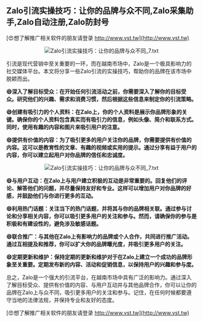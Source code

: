 ## **Zalo引流实操技巧：让你的品牌与众不同,Zalo采集助手,Zalo自动注册,Zalo防封号**

[😍想了解推广相关软件的朋友请登录 http://www.vst.tw](http://www.vst.tw)

 <center><img src="https://vst.tw/MP4/tuiguang/png/8.png" alt="Zalo引流实操技巧：让你的品牌与众不同_7.txt"></center>

引流是现代营销中至关重要的一环，而在越南市场中，Zalo是一个极具影响力的社交媒体平台。本文将分享一些Zalo引流的实操技巧，帮助你的品牌在该市场中脱颖而出。

**😄深入了解目标受众：在开始任何引流活动之前，你需要深入了解你的目标受众。研究他们的兴趣、需求和消费习惯，然后根据这些信息来制定你的引流策略。**

**😄创建有吸引力的个人资料：在Zalo上，你的个人资料是展示你品牌形象的关键。确保你的个人资料包含真实而有吸引力的信息，例如头像、简介和联系方式。同时，使用有趣的内容和图片来吸引用户的注意。**

**😄提供有价值的内容：为了吸引更多的用户关注你的品牌，你需要提供有价值的内容。这可以是教育性的文章、有趣的视频或实用的提示。通过分享有益于用户的内容，你可以建立起用户对你品牌的信任和忠诚度。**

 <center><img src="https://vst.tw/MP4/tuiguang/png/5.png" alt="Zalo引流实操技巧：让你的品牌与众不同_7.txt"></center>

**😄与用户互动：在Zalo上与用户建立积极的互动是非常重要的。回复他们的评论、解答他们的问题，并尽量保持友好和专业。这样可以增加用户对你品牌的好感，并鼓励他们与你进行更多的互动。**

**😄利用热门话题：关注当下的热门话题，并将其与你的品牌相关联。通过参与讨论和分享相关内容，你可以吸引更多用户的关注和参与。然而，请确保你的参与是积极和有建设性的，避免涉及敏感话题。**

**😄联合推广：与其他在Zalo上有影响力的品牌或个人合作，共同进行推广活动。通过互相提及和推荐，你可以扩大你的品牌曝光度，并吸引更多用户的关注。**

**😄定期更新和维护：保持定期的更新和维护对于在Zalo上建立一个成功的品牌形象至关重要。定期发布新的内容、活动和促销信息，以保持用户的兴趣和参与度。**

总之，Zalo是一个强大的引流平台，在越南市场中具有广泛的影响力。通过深入了解目标受众、提供有价值的内容、与用户互动并与其他品牌合作，你可以让你的品牌在Zalo上与众不同，吸引更多用户的关注和参与。记住，在任何时候都要遵守当地的法律法规，并保持专业和友好的态度。

[😍想了解推广相关软件的朋友请登录 http://www.vst.tw](http://www.vst.tw)



